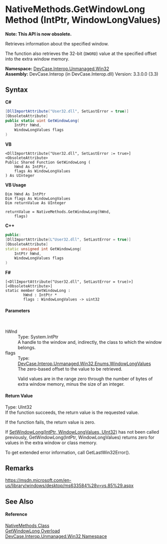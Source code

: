 # NativeMethods.GetWindowLong Method (IntPtr, WindowLongValues)
 

**Note: This API is now obsolete.**

Retrieves information about the specified window. 

 The function also retrieves the 32-bit (`DWORD`) value at the specified offset into the extra window memory.

**Namespace:**&nbsp;<a href="N_DevCase_Interop_Unmanaged_Win32">DevCase.Interop.Unmanaged.Win32</a><br />**Assembly:**&nbsp;DevCase.Interop (in DevCase.Interop.dll) Version: 3.3.0.0 (3.3)

## Syntax

**C#**<br />
``` C#
[DllImportAttribute("User32.dll", SetLastError = true)]
[ObsoleteAttribute]
public static uint GetWindowLong(
	IntPtr hWnd,
	WindowLongValues flags
)
```

**VB**<br />
``` VB
<DllImportAttribute("User32.dll", SetLastError := true>]
<ObsoleteAttribute>
Public Shared Function GetWindowLong ( 
	hWnd As IntPtr,
	flags As WindowLongValues
) As UInteger
```

**VB Usage**<br />
``` VB Usage
Dim hWnd As IntPtr
Dim flags As WindowLongValues
Dim returnValue As UInteger

returnValue = NativeMethods.GetWindowLong(hWnd, 
	flags)
```

**C++**<br />
``` C++
public:
[DllImportAttribute(L"User32.dll", SetLastError = true)]
[ObsoleteAttribute]
static unsigned int GetWindowLong(
	IntPtr hWnd, 
	WindowLongValues flags
)
```

**F#**<br />
``` F#
[<DllImportAttribute("User32.dll", SetLastError = true)>]
[<ObsoleteAttribute>]
static member GetWindowLong : 
        hWnd : IntPtr * 
        flags : WindowLongValues -> uint32 

```


#### Parameters
&nbsp;<dl><dt>hWnd</dt><dd>Type: System.IntPtr<br />A handle to the window and, indirectly, the class to which the window belongs.</dd><dt>flags</dt><dd>Type: <a href="T_DevCase_Interop_Unmanaged_Win32_Enums_WindowLongValues">DevCase.Interop.Unmanaged.Win32.Enums.WindowLongValues</a><br />The zero-based offset to the value to be retrieved. 

 Valid values are in the range zero through the number of bytes of extra window memory, minus the size of an integer.</dd></dl>

#### Return Value
Type: UInt32<br />If the function succeeds, the return value is the requested value. 

 If the function fails, the return value is zero. 

 If <a href="M_DevCase_Interop_Unmanaged_Win32_NativeMethods_SetWindowLong">SetWindowLong(IntPtr, WindowLongValues, UInt32)</a> has not been called previously, GetWindowLong(IntPtr, WindowLongValues) returns zero for values in the extra window or class memory. 

 To get extended error information, call GetLastWin32Error().

## Remarks
<a href="https://msdn.microsoft.com/en-us/library/windows/desktop/ms633584%28v=vs.85%29.aspx" target="_blank">https://msdn.microsoft.com/en-us/library/windows/desktop/ms633584%28v=vs.85%29.aspx</a>

## See Also


#### Reference
<a href="T_DevCase_Interop_Unmanaged_Win32_NativeMethods">NativeMethods Class</a><br /><a href="Overload_DevCase_Interop_Unmanaged_Win32_NativeMethods_GetWindowLong">GetWindowLong Overload</a><br /><a href="N_DevCase_Interop_Unmanaged_Win32">DevCase.Interop.Unmanaged.Win32 Namespace</a><br />